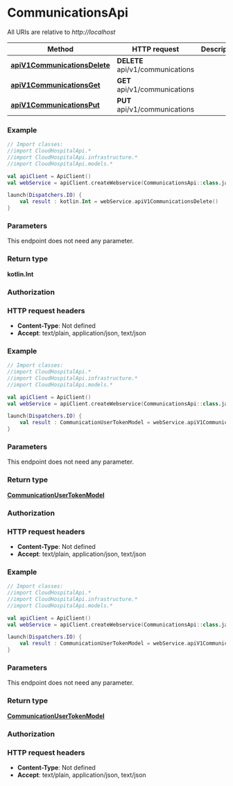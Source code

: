 # CommunicationsApi

All URIs are relative to *http://localhost*

Method | HTTP request | Description
------------- | ------------- | -------------
[**apiV1CommunicationsDelete**](CommunicationsApi.md#apiV1CommunicationsDelete) | **DELETE** api/v1/communications | 
[**apiV1CommunicationsGet**](CommunicationsApi.md#apiV1CommunicationsGet) | **GET** api/v1/communications | 
[**apiV1CommunicationsPut**](CommunicationsApi.md#apiV1CommunicationsPut) | **PUT** api/v1/communications | 





### Example
```kotlin
// Import classes:
//import CloudHospitalApi.*
//import CloudHospitalApi.infrastructure.*
//import CloudHospitalApi.models.*

val apiClient = ApiClient()
val webService = apiClient.createWebservice(CommunicationsApi::class.java)

launch(Dispatchers.IO) {
    val result : kotlin.Int = webService.apiV1CommunicationsDelete()
}
```

### Parameters
This endpoint does not need any parameter.

### Return type

**kotlin.Int**

### Authorization



### HTTP request headers

 - **Content-Type**: Not defined
 - **Accept**: text/plain, application/json, text/json




### Example
```kotlin
// Import classes:
//import CloudHospitalApi.*
//import CloudHospitalApi.infrastructure.*
//import CloudHospitalApi.models.*

val apiClient = ApiClient()
val webService = apiClient.createWebservice(CommunicationsApi::class.java)

launch(Dispatchers.IO) {
    val result : CommunicationUserTokenModel = webService.apiV1CommunicationsGet()
}
```

### Parameters
This endpoint does not need any parameter.

### Return type

[**CommunicationUserTokenModel**](CommunicationUserTokenModel.md)

### Authorization



### HTTP request headers

 - **Content-Type**: Not defined
 - **Accept**: text/plain, application/json, text/json




### Example
```kotlin
// Import classes:
//import CloudHospitalApi.*
//import CloudHospitalApi.infrastructure.*
//import CloudHospitalApi.models.*

val apiClient = ApiClient()
val webService = apiClient.createWebservice(CommunicationsApi::class.java)

launch(Dispatchers.IO) {
    val result : CommunicationUserTokenModel = webService.apiV1CommunicationsPut()
}
```

### Parameters
This endpoint does not need any parameter.

### Return type

[**CommunicationUserTokenModel**](CommunicationUserTokenModel.md)

### Authorization



### HTTP request headers

 - **Content-Type**: Not defined
 - **Accept**: text/plain, application/json, text/json

